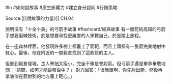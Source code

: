 #ln #如何說故事 #產生影響力 #建立身分認同 #行銷策略 

Source:[[《說故事的力量》]] CH.04

說明沒有「十全十美」的弓箭手故事 #flashcard/經典故事 
有一個箭術高超的弓箭手想要磨練技術，於是想要尋找更厲害的人來教自己，於是踏上旅程。

在一座森林裡面，他發現許多樹上都畫上了箭靶，而且上頭都有一隻箭完美地射中紅心。最後，他在附近的一間穀倉找到了這些箭的主人。

但進到穀倉發現，主人笨拙又瘦小，完全不像是會射箭。但弓箭手還是畢恭畢敬地問：「請問，如何才能百發百中？」
對方回答：「很簡單啊，你先射出箭，然後再拿油漆在箭射到的地方畫上靶心。」
